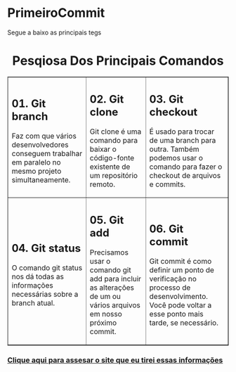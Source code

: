 # PrimeiroCommit
<p>Segue a baixo as principais tegs </p>


<h1 align="center"> Pesqiosa Dos Principais Comandos</h1>

<table border="1"  align="center">
    <tr>
        <td>
        <h2>
          01. Git branch
        </h2>
          <p>
            Faz com que vários desenvolvedores conseguem trabalhar em paralelo no mesmo projeto simultaneamente.
          </p>
        </td>
        <td>
        <h2>
          02. Git clone
        </h2>
        <p>
          Git clone é uma comando para baixar o código-fonte existente de um repositório remoto.
        </p>
        </td>
        <td>
        <h2>
          03. Git checkout
        </h2>
        <p>
          É usado para trocar de uma branch para outra. Também podemos usar o comando para fazer o checkout de arquivos e commits.
        </p>
        </td>
    </tr>
    <tr>
        <td>
        <h2>
        04. Git status
        </h2>
          <p>
            O comando git status nos dá todas as informações necessárias sobre a branch atual.
          </p>
        </td>
        <td>
          <h2>
            05. Git add
          </h2>
          <p>
            Precisamos usar o comando git add para incluir as alterações de um ou vários arquivos em nosso próximo commit.
          </p>
        </td>
        <td>
        <h2>
          06. Git commit
        </h2>
          <p>
            Git commit é como definir um ponto de verificação no processo de desenvolvimento. Você pode voltar a esse ponto mais tarde, se necessário.
          </p>
        </td>
    </tr>
</table>
<h3><a href="https://www.freecodecamp.org/portuguese/news/10-comandos-do-git-que-todo-desenvolvedor-deveria-conhecer/">Clique aqui para assesar o site que eu tirei essas informações</a></h3>

